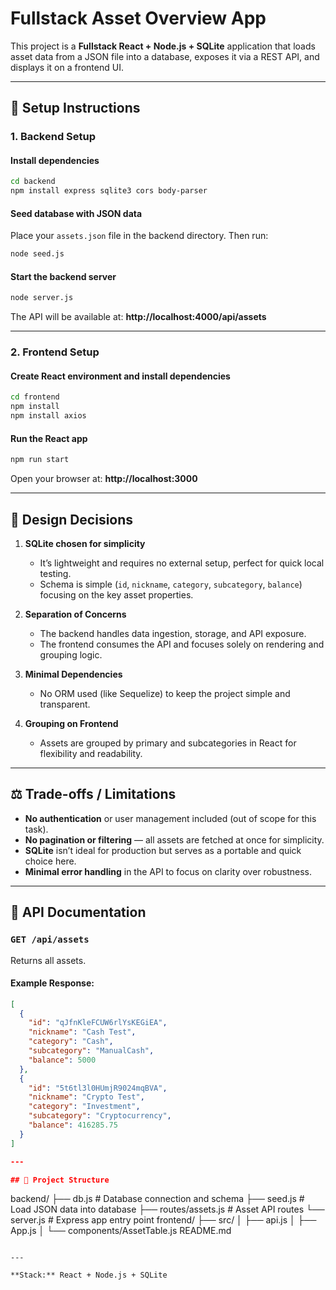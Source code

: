 # Fullstack Asset Overview App

This project is a **Fullstack React + Node.js + SQLite** application that loads asset data from a JSON file into a database, exposes it via a REST API, and displays it on a frontend UI.

---

## 🚀 Setup Instructions

### 1. Backend Setup

#### Install dependencies
```bash
cd backend
npm install express sqlite3 cors body-parser
```

#### Seed database with JSON data
Place your `assets.json` file in the backend directory. Then run:
```bash
node seed.js
```

#### Start the backend server
```bash
node server.js
```
The API will be available at: **http://localhost:4000/api/assets**

---

### 2. Frontend Setup

#### Create React environment and install dependencies
```bash
cd frontend
npm install
npm install axios
```

#### Run the React app
```bash
npm run start
```
Open your browser at: **http://localhost:3000**

---

## 🧠 Design Decisions

1. **SQLite chosen for simplicity**  
   - It’s lightweight and requires no external setup, perfect for quick local testing.
   - Schema is simple (`id`, `nickname`, `category`, `subcategory`, `balance`) focusing on the key asset properties.

2. **Separation of Concerns**  
   - The backend handles data ingestion, storage, and API exposure.
   - The frontend consumes the API and focuses solely on rendering and grouping logic.

3. **Minimal Dependencies**  
   - No ORM used (like Sequelize) to keep the project simple and transparent.

4. **Grouping on Frontend**  
   - Assets are grouped by primary and subcategories in React for flexibility and readability.

---

## ⚖️ Trade-offs / Limitations

- **No authentication** or user management included (out of scope for this task).  
- **No pagination or filtering** — all assets are fetched at once for simplicity.  
- **SQLite** isn’t ideal for production but serves as a portable and quick choice here.  
- **Minimal error handling** in the API to focus on clarity over robustness.

---

## 📘 API Documentation

### `GET /api/assets`
Returns all assets.

#### Example Response:
```json
[
  {
    "id": "qJfnKleFCUW6rlYsKEGiEA",
    "nickname": "Cash Test",
    "category": "Cash",
    "subcategory": "ManualCash",
    "balance": 5000
  },
  {
    "id": "5t6tl3l0HUmjR9024mqBVA",
    "nickname": "Crypto Test",
    "category": "Investment",
    "subcategory": "Cryptocurrency",
    "balance": 416285.75
  }
]

---

## 🧩 Project Structure
```
backend/
  ├── db.js          # Database connection and schema
  ├── seed.js        # Load JSON data into database
  ├── routes/assets.js # Asset API routes
  └── server.js      # Express app entry point
frontend/
  ├── src/
  │   ├── api.js
  │   ├── App.js
  │   └── components/AssetTable.js
README.md
```

---

**Stack:** React + Node.js + SQLite
